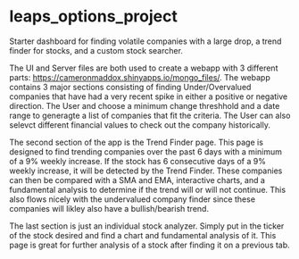 # leaps_options_project
Starter dashboard for finding volatile companies with a large drop, a trend finder for stocks, and a custom stock searcher. 

The UI and Server files are both used to create a webapp with 3 different parts: https://cameronmaddox.shinyapps.io/mongo_files/.
The webapp contains 3 major sections consisting of finding Under/Overvalued companies that have had a very recent spike in either a positive or negative direction. The User and choose a minimum change threshhold and a date range to generagte a list of companies that fit the criteria. The User can also selevct different financial values to check out the company historically.

The second section of the app is the Trend Finder page. This page is designed to find trending companies over the past 6 days with a minimum of a 9% weekly increase. If the stock has 6 consecutive days of a 9% weekly increase, it will be detected by the Trend Finder. These companies can then be compared with a SMA and EMA, interactive charts, and a fundamental analysis to determine if the trend will or will not continue. This also flows nicely with the undervalued company finder since these companies will likley also have a bullish/bearish trend. 

The last section is just an individual stock analyzer. Simply put in the ticker of the stock desired and find a chart and fundamental analysis of it. This page is great for further analysis of a stock after finding it on a previous tab. 
